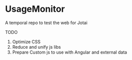 # UsageMonitor
A temporal repo to test the web for Jotai

TODO

1) Optimize CSS
2) Reduce and unify js libs
3) Prepare Custom js to use with Angular and external data
